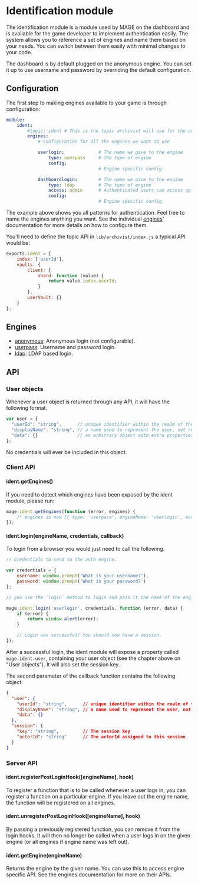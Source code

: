 # Identification module

The identification module is a module used by MAGE on the dashboard and is available for the game
developer to implement authentication easily. The system allows you to reference a set of engines
and name them based on your needs. You can switch between them easily with minimal changes to your
code.

The dashboard is by default plugged on the anonymous engine. You can set it up to use username and
password by overriding the default configuration.

## Configuration

The first step to making engines available to your game is through configuration:

```yaml
module:
    ident:
        #topic: ident # This is the topic archivist will use for the user data.
        engines:
            # Configuration for all the engines we want to use

            userlogin:             # The name we give to the engine
                type: userpass     # The type of engine
                config:
                                   # Engine specific config

            dashboardlogin:        # The name we give to the engine
                type: ldap         # The type of engine
                access: admin      # Authenticated users can access up to "admin" level user commands.
                config:
                                   # Engine specific config
```

The example above shows you all patterns for authentication. Feel free to name the engines anything
you want. See the individual [engines](#engines)' documentation for more details on how to configure
them.

You'll need to define the topic API in `lib/archivist/index.js` a typical API would be:

``` javascript
exports.ident = {
	index: ['userId'],
	vaults: {
		client: {
			shard: function (value) {
				return value.index.userId;
			}
		},
		userVault: {}
	}
};
```

## Engines

* [anonymous](engines/anonymous/Readme.md): Anonymous login (not configurable).
* [userpass](engines/userpass/Readme.md): Username and password login.
* [ldap](engines/ldap/Readme.md): LDAP based login.

## API

### User objects

Whenever a user object is returned through any API, it will have the following format.

```javascript
var user = {
  "userId": "string",      // unique identifier within the realm of the engine
  "displayName": "string", // a name used to represent the user, not required to be unique
  "data": {}               // an arbitrary object with extra properties to describe this user
};
```

No credentials will ever be included in this object.

### Client API

#### ident.getEngines()

If you need to detect which engines have been exposed by the ident module, please run:

```javascript
mage.ident.getEngines(function (error, engines) {
	/* engines is now [{ type: 'userpass', engineName: 'userlogin', access: 'user' }, { etc }] */
});
```

#### ident.login(engineName, credentials, callback)

To login from a browser you would just need to call the following.

```javascript
// Credentials to send to the auth engine.

var credentials = {
	username: window.prompt('What is your username?'),
	password: window.prompt('What is your password?')
};

// you use the `login` method to login and pass it the name of the engine as you have configured it.

mage.ident.login('userlogin', credentials, function (error, data) {
	if (error) {
		return window.alert(error);
	}

	// Login was successful! You should now have a session.
});
```

After a successful login, the ident module will expose a property called `mage.ident.user`,
containing your user object (see the chapter above on "User objects").
It will also set the session key.

The second parameter of the callback function contains the following object:
```json
{
  "user": {
    "userId": "string",      // unique identifier within the realm of the engine
    "displayName": "string", // a name used to represent the user, not required to be unique
    "data": {}
  },
  "session": {
    "key": "string",         // The session key
    "actorId": "string"      // The actorId assigned to this session
  }
}
```

### Server API

#### ident.registerPostLoginHook([engineName], hook)

To register a function that is to be called whenever a user logs in, you can register a function on
a particular engine. If you leave out the engine name, the function will be registered on all
engines.

#### ident.unregisterPostLoginHook([engineName], hook)

By passing a previously registered function, you can remove it from the login hooks. It will then no
longer be called when a user logs in on the given engine (or all engines if engine name was left
out).

#### ident.getEngine(engineName)

Returns the engine by the given name. You can use this to access engine specific API. See the
engines documentation for more on their APIs.
